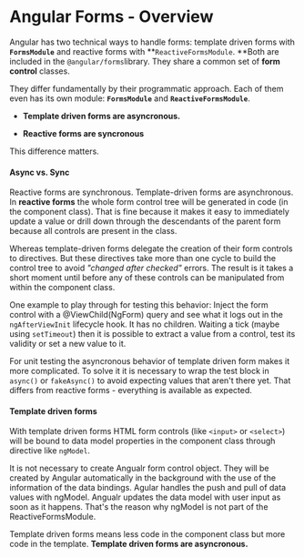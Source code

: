 # Angular Forms - Overview

Angular has two technical ways to handle forms: template driven forms with **`FormsModule`** and reactive forms with **`ReactiveFormsModule`. **Both are included in the `@angular/forms`library. They share a common set of **form control** classes.

They differ fundamentally by their programmatic approach. Each of them even has its own module: **`FormsModule`** and **`ReactiveFormsModule`**.

* **Template driven forms are asyncronous.**

* **Reactive forms are syncronous**

This difference matters.

#### Async vs. Sync

Reactive forms are synchronous. Template-driven forms are asynchronous.   
In **reactive forms** the whole form control tree will be generated in code \(in the component class\). That is fine because it makes it easy to immediately update a value or drill down through the descendants of the parent form because all controls are present in the class.

Whereas template-driven forms delegate the creation of their form controls to directives. But these directives take more than one cycle to build the control tree to avoid _"changed after checked"_ errors. The result is it takes a short moment until before any of these controls can be manipulated from within the component class.

One example to play through for testing this behavior: Inject the form control with a @ViewChild\(NgForm\) query and see what it logs out in the `ngAfterViewInit` lifecycle hook. It has no children. Waiting a tick \(maybe using `setTimeout`\) then it is possible to extract a value from a control, test its validity or set a new value to it.

For unit testing the asyncronous behavior of template driven form makes it more complicated. To solve it it is necessary to wrap the test block in `async()` or `fakeAsync()` to avoid expecting values that aren't there yet. That differs from reactive forms - everything is available as expected.



#### Template driven forms

With template driven forms HTML form controls \(like `<input>` or `<select>`\) will be bound to data model properties in the component class through directive like `ngModel`.

It is not necessary to create Angualr form control object. They will be created by Angular automatically in the background with the use of the information of the data bindings. Agular handles the push and pull of data values with ngModel. Angualr updates the data model with user input as soon as it happens. That's the reason why ngModel is not part of the ReactiveFormsModule.

Template driven forms means less code in the component class but more code in the template. **Template driven forms are asyncronous.**



